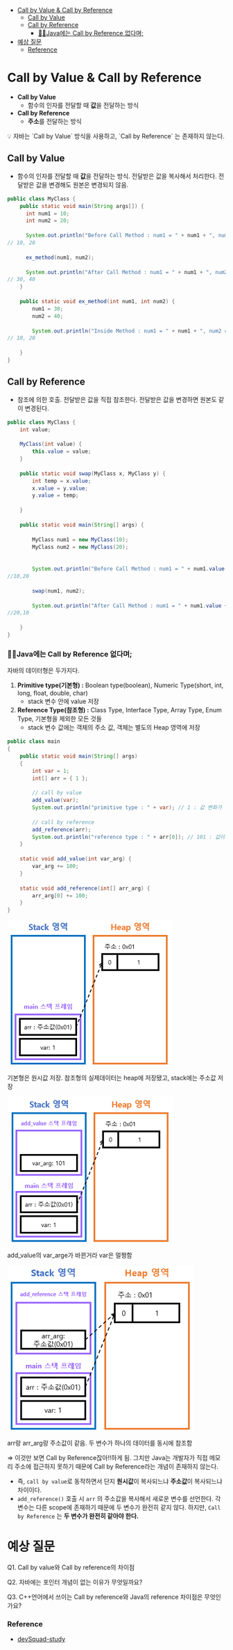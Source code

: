- [Call by Value \& Call by Reference](#call-by-value--call-by-reference)
  - [Call by Value](#call-by-value)
  - [Call by Reference](#call-by-reference)
    - [🤦‍♀️Java에는 Call by Reference 없다며;](#️java에는-call-by-reference-없다며)
- [예상 질문](#예상-질문)
  - [Reference](#reference)

# Call by Value & Call by Reference

- **Call by Value**
  - 함수의 인자를 전달할 때 **값**을 전달하는 방식
- **Call by Reference**
  - **주소**를 전달하는 방식

<aside>
💡 자바는 `Call by Value` 방식을 사용하고, `Call by Reference` 는 존재하지 않는다.

</aside>

## Call by Value

- 함수의 인자를 전달할 때 **값**을 전달하는 방식. 전달받은 값을 복사해서 처리한다. 전달받은 값을 변경해도 원본은 변경되지 않음.

```java
public class MyClass {
    public static void main(String args[]) {
      int num1 = 10;
      int num2 = 20;

      System.out.println("Before Call Method : num1 = " + num1 + ", num2 = " + num2);
// 10, 20

      ex_method(num1, num2);

      System.out.println("After Call Method : num1 = " + num1 + ", num2 = " + num2);
// 30, 40
    }

    public static void ex_method(int num1, int num2) {
        num1 = 30;
        num2 = 40;

        System.out.println("Inside Method : num1 = " + num1 + ", num2 = " + num2);
// 10, 20

    }
}
```

## Call by Reference

- 참조에 의한 호출. 전달받은 값을 직접 참조한다. 전달받은 값을 변경하면 원본도 같이 변경된다.

```java
public class MyClass {
    int value;

    MyClass(int value) {
        this.value = value;
    }

    public static void swap(MyClass x, MyClass y) {
        int temp = x.value;
        x.value = y.value;
        y.value = temp;

    }

    public static void main(String[] args) {

        MyClass num1 = new MyClass(10);
        MyClass num2 = new MyClass(20);


        System.out.println("Before Call Method : num1 = " + num1.value + ", num2 = " + num2.value);
//10,20

        swap(num1, num2);

        System.out.println("After Call Method : num1 = " + num1.value + ", num2 = " + num2.value);
//20,10

    }
}
```

### 🤦‍♀️Java에는 Call by Reference 없다며;

자바의 데이터형은 두가지다.

1. **Primitive type(기본형) :** Boolean type(boolean), Numeric Type(short, int, long, float, double, char)
   - stack 변수 안에 value 저장
2. **Reference Type(참조형) :** Class Type, Interface Type, Array Type, Enum Type, 기본형을 제외한 모든 것들
   - stack 변수 값에는 객체의 주소 값, 객체는 별도의 Heap 영역에 저장

```java
public class main
{
    public static void main(String[] args)
    {
        int var = 1;
        int[] arr = { 1 };

        // call by value
        add_value(var);
        System.out.println("primitive type : " + var); // 1 : 값 변화가 없음

        // call by reference
        add_reference(arr);
        System.out.println("reference type : " + arr[0]); // 101 : 값이 변화함
    }

    static void add_value(int var_arg) {
        var_arg += 100;
    }

    static void add_reference(int[] arr_arg) {
        arr_arg[0] += 100;
    }
}
```

![기본형은 원시값 저장. 참조형의 실제데이터는 heap에 저장됐고, stack에는 주소값 저장](Call%20by%20Value,%20Call%20by%20Reference%200c8bc194eafa4c358df0645d47491302/Untitled.png)

기본형은 원시값 저장. 참조형의 실제데이터는 heap에 저장됐고, stack에는 주소값 저장

![add_value의 var_arge가 바뀐거라 var은 멀쩡함](Call%20by%20Value,%20Call%20by%20Reference%200c8bc194eafa4c358df0645d47491302/Untitled%201.png)

add_value의 var_arge가 바뀐거라 var은 멀쩡함

![arr랑 arr_arg랑 주소값이 같음. 두 변수가 하나의 데이터를 동시에 참조함](Call%20by%20Value,%20Call%20by%20Reference%200c8bc194eafa4c358df0645d47491302/Untitled%202.png)

arr랑 arr_arg랑 주소값이 같음. 두 변수가 하나의 데이터를 동시에 참조함

⇒ 이것만 보면 Call by Reference잖아!!하게 됨. 그치만 Java는 개발자가 직접 메모리 주소에 접근하지 못하기 때문에 Call by Reference라는 개념이 존재하지 않는다.

- 즉, `call by value`로 동작하면서 단지 **원시값**이 복사되느냐 **주소값**이 복사되느냐 차이이다.
- `add_reference()` 호출 시 `arr` 의 주소값을 복사해서 새로운 변수를 선언한다. 각 변수는 다른 scope에 존재하기 때문에 두 변수가 완전히 같지 않다. 하지만, `Call by Reference` 는 **두 변수가 완전히 같아야 한다.**

# 예상 질문

Q1. Call by value와 Call by reference의 차이점

Q2. 자바에는 포인터 개념이 없는 이유가 무엇일까요?

Q3. C++언어에서 쓰이는 Call by reference와 Java의 reference 차이점은 무엇인가요?

### Reference

- [devSquad-study](https://github.com/devSquad-study)
